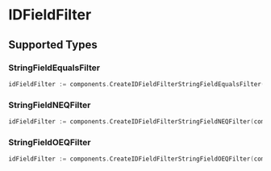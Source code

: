 # IDFieldFilter


## Supported Types

### StringFieldEqualsFilter

```go
idFieldFilter := components.CreateIDFieldFilterStringFieldEqualsFilter(components.StringFieldEqualsFilter{/* values here */})
```

### StringFieldNEQFilter

```go
idFieldFilter := components.CreateIDFieldFilterStringFieldNEQFilter(components.StringFieldNEQFilter{/* values here */})
```

### StringFieldOEQFilter

```go
idFieldFilter := components.CreateIDFieldFilterStringFieldOEQFilter(components.StringFieldOEQFilter{/* values here */})
```

